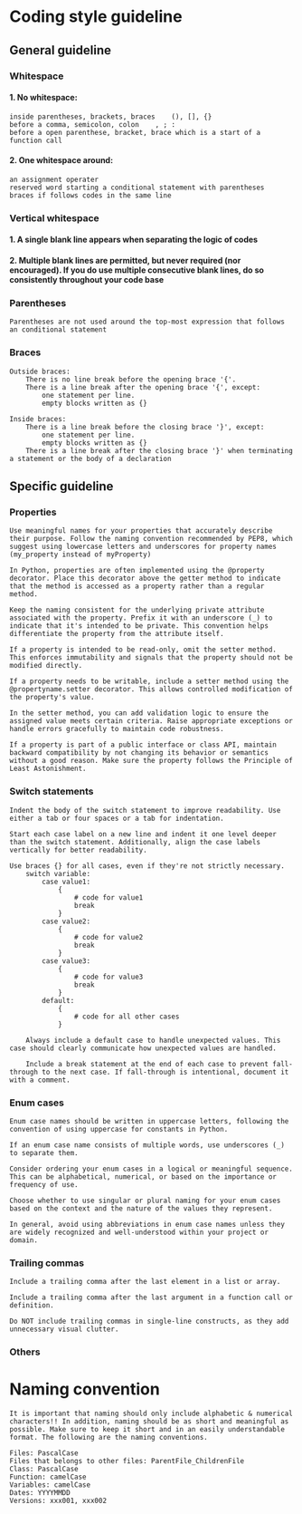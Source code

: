 # Coding style guideline

## General guideline
### Whitespace
#### 1. No whitespace:
    inside parentheses, brackets, braces    (), [], {}
    before a comma, semicolon, colon    , ; :
    before a open parenthese, bracket, brace which is a start of a function call
#### 2. One whitespace around:
    an assignment operater
    reserved word starting a conditional statement with parentheses
    braces if follows codes in the same line

### Vertical whitespace
#### 1. A single blank line appears when separating the logic of codes
#### 2. Multiple blank lines are permitted, but never required (nor encouraged). If you do use multiple consecutive blank lines, do so consistently throughout your code base

### Parentheses
    Parentheses are not used around the top-most expression that follows an conditional statement

### Braces
    Outside braces:
        There is no line break before the opening brace '{'.
        There is a line break after the opening brace '{', except:
            one statement per line.
            empty blocks written as {}
    
    Inside braces:
        There is a line break before the closing brace '}', except:
            one statement per line.
            empty blocks written as {}
        There is a line break after the closing brace '}' when terminating a statement or the body of a declaration

## Specific guideline

### Properties
    Use meaningful names for your properties that accurately describe their purpose. Follow the naming convention recommended by PEP8, which suggest using lowercase letters and underscores for property names (my_property instead of myProperty)

    In Python, properties are often implemented using the @property decorator. Place this decorator above the getter method to indicate that the method is accessed as a property rather than a regular method.

    Keep the naming consistent for the underlying private attribute associated with the property. Prefix it with an underscore (_) to indicate that it's intended to be private. This convention helps differentiate the property from the attribute itself.

    If a property is intended to be read-only, omit the setter method. This enforces immutability and signals that the property should not be modified directly.

    If a property needs to be writable, include a setter method using the @propertyname.setter decorator. This allows controlled modification of the property's value.

    In the setter method, you can add validation logic to ensure the assigned value meets certain criteria. Raise appropriate exceptions or handle errors gracefully to maintain code robustness.

    If a property is part of a public interface or class API, maintain backward compatibility by not changing its behavior or semantics without a good reason. Make sure the property follows the Principle of Least Astonishment.

### Switch statements
    Indent the body of the switch statement to improve readability. Use either a tab or four spaces or a tab for indentation. 
    
    Start each case label on a new line and indent it one level deeper than the switch statement. Additionally, align the case labels vertically for better readability.
    
    Use braces {} for all cases, even if they're not strictly necessary.
        switch variable:
            case value1:
                {
                    # code for value1
                    break
                }
            case value2:
                {
                    # code for value2
                    break
                }
            case value3:
                {
                    # code for value3
                    break
                }
            default:
                {
                    # code for all other cases
                }
        
        Always include a default case to handle unexpected values. This case should clearly communicate how unexpected values are handled.

        Include a break statement at the end of each case to prevent fall-through to the next case. If fall-through is intentional, document it with a comment.     
        
### Enum cases
    Enum case names should be written in uppercase letters, following the convention of using uppercase for constants in Python.

    If an enum case name consists of multiple words, use underscores (_) to separate them.

    Consider ordering your enum cases in a logical or meaningful sequence. This can be alphabetical, numerical, or based on the importance or frequency of use. 

    Choose whether to use singular or plural naming for your enum cases based on the context and the nature of the values they represent.

    In general, avoid using abbreviations in enum case names unless they are widely recognized and well-understood within your project or domain.
    
### Trailing commas
    Include a trailing comma after the last element in a list or array. 

    Include a trailing comma after the last argument in a function call or definition.

    Do NOT include trailing commas in single-line constructs, as they add unnecessary visual clutter.

### Others


# Naming convention
    It is important that naming should only include alphabetic & numerical characters!! In addition, naming should be as short and meaningful as possible. Make sure to keep it short and in an easily understandable format. The following are the naming conventions.

    Files: PascalCase
    Files that belongs to other files: ParentFile_ChildrenFile
    Class: PascalCase
    Function: camelCase
    Variables: camelCase
    Dates: YYYYMMDD
    Versions: xxx001, xxx002
